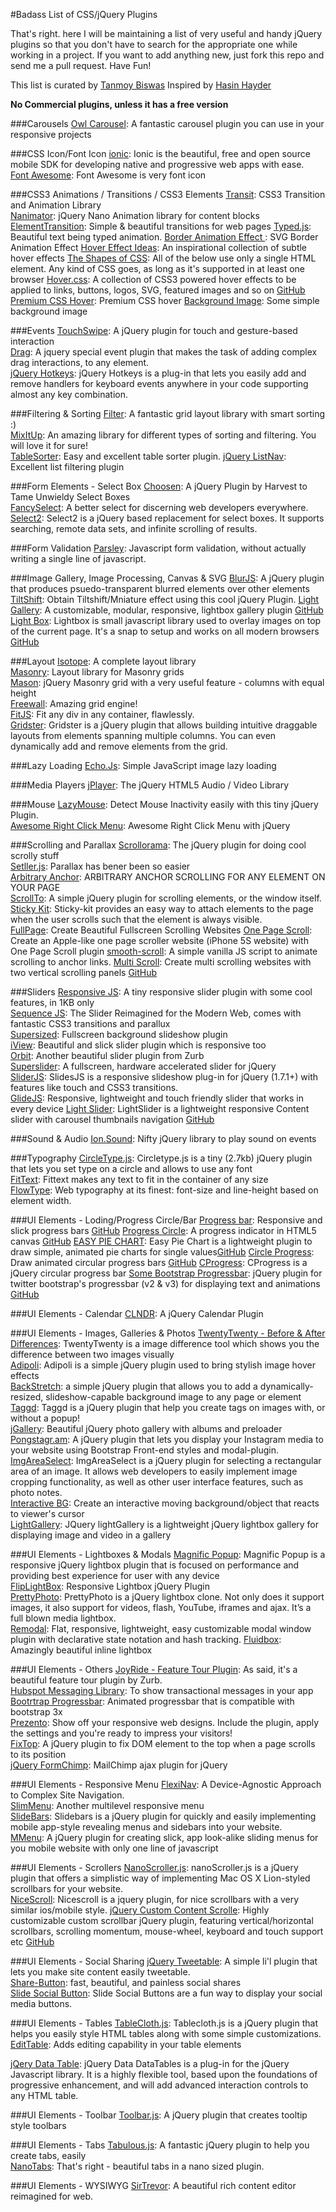 #Badass List of CSS/jQuery Plugins

That's right. here I will be maintaining a list of very useful and handy jQuery plugins so that you don't have to search for the appropriate one while working in a project. If you want to add anything new, just fork this repo and send me a pull request. Have Fun!

This list is curated by [Tanmoy Biswas](http://tanmoyb.com/) Inspired by [Hasin Hayder](https://hasin.me/)

**No Commercial plugins, unless it has a free version**



###Carousels
[Owl Carousel](http://owlgraphic.com/owlcarousel/): A fantastic carousel plugin you can use in your responsive projects


###CSS Icon/Font Icon
[ionic](http://ionicframework.com/): Ionic is the beautiful, free and open source mobile SDK for developing native and progressive web apps with ease.  
[Font Awesome](http://fontawesome.io/): Font Awesome is very font icon 


###CSS3 Animations / Transitions / CSS3 Elements
[Transit](http://ricostacruz.com/jquery.transit/): CSS3 Transition and Animation Library  
[Nanimator](http://github.com/hasinhayder/Nanimator): jQuery Nano Animation library for content blocks  
[ElementTransition](http://dan-silver.github.io/ElementTransitions.js/): Simple & beautiful transitions for web pages
[Typed.js](http://www.mattboldt.com/demos/typed-js/): Beautiful text being typed animation.
[Border Animation Effect ](https://tympanus.net/Tutorials/BorderAnimationSVG/): SVG Border Animation Effect 
[Hover Effect Ideas](https://tympanus.net/Development/HoverEffectIdeas/index.html): An inspirational collection of subtle hover effects
[The Shapes of CSS](url): All of the below use only a single HTML element. Any kind of CSS goes, as long as it's supported in at least one browser
[Hover.css](http://ianlunn.github.io/Hover/): A collection of CSS3 powered hover effects to be applied to links, buttons, logos, SVG, featured images and so on [GitHub](https://github.com/IanLunn/Hover)
[Premium CSS Hover](http://hover-effects-builder.seawebster.com/templates/): Premium CSS hover
[Background Image](https://www.toptal.com/designers/subtlepatterns/): Some simple background image


###Events
[TouchSwipe](http://www.awwwards.com/touchswipe-a-jquery-plugin-for-touch-and-gesture-based-interaction.html): A jQuery plugin for touch and gesture-based interaction  
[Drag](http://threedubmedia.com/code/event/drag): A jquery special event plugin that makes the task of adding complex drag interactions, to any element.  
[jQuery Hotkeys](https://github.com/jeresig/jquery.hotkeys): jQuery Hotkeys is a plug-in that lets you easily add and remove handlers for keyboard events anywhere in your code supporting almost any key combination.


###Filtering & Sorting
[Filter](http://www.jscraft.net/plugins/filters.html): A fantastic grid layout library with smart sorting :)  
[MixItUp](http://mixitup.io/): An amazing library for different types of sorting and filtering. You will love it for sure!  
[TableSorter](http://tablesorter.com/docs/): Easy and excellent table sorter plugin.
[jQuery ListNav](http://esteinborn.github.io/jquery-listnav/): Excellent list filtering plugin 

###Form Elements - Select Box
[Choosen](http://harvesthq.github.io/chosen): A jQuery Plugin by Harvest to Tame Unwieldy Select Boxes  
[FancySelect](http://code.octopuscreative.com/fancyselect/): A better select for discerning web developers everywhere.  
[Select2](http://ivaynberg.github.io/select2/): Select2 is a jQuery based replacement for select boxes. It supports searching, remote data sets, and infinite scrolling of results.


###Form Validation
[Parsley](https://github.com/guillaumepotier/Parsley.js): Javascript form validation, without actually writing a single line of javascript.


###Image Gallery, Image Processing, Canvas & SVG
[BlurJS](http://blurjs.com/): A jQuery plugin that produces psuedo-transparent 
blurred elements over other elements  
[TiltShift](http://www.noeltock.com/tilt-shift-css3-jquery-plugin/): Obtain Tiltshift/Mniature effect using this cool jQuery Plugin.
[Light Gallery](http://sachinchoolur.github.io/lightGallery/): A customizable, modular, responsive, lightbox gallery plugin [GitHub](https://github.com/sachinchoolur/lightGallery)
[Light Box](http://lokeshdhakar.com/projects/lightbox2/): Lightbox is small javascript library used to overlay images on top of the current page. It's a snap to setup and works on all modern browsers [GitHub](https://github.com/lokesh/lightbox2/) 
 

###Layout
[Isotope](http://isotope.metafizzy.co/): A complete layout library  
[Masonry](http://masonry.desandro.com/): Layout library for Masonry grids  
[Mason](https://github.com/DrewDahlman/Mason): jQuery Masonry grid with a very useful feature - columns with equal height  
[Freewall](http://vnjs.net/www/project/freewall/): Amazing grid engine!  
[FitJS](http://soulwire.github.io/fit.js/): Fit any div in any container, flawlessly.   
[Gridster](http://gridster.net/): Gridster is a jQuery plugin that allows building intuitive draggable layouts from elements spanning multiple columns. You can even dynamically add and remove elements from the grid. 


###Lazy Loading
[Echo.Js](http://toddmotto.com/echo-js-simple-javascript-image-lazy-loading/): Simple JavaScript image lazy loading


###Media Players
[jPlayer](http://jplayer.org/): The jQuery HTML5 Audio / Video Library


###Mouse
[LazyMouse](http://hasinhayder.github.io/LazyMouse/): Detect Mouse Inactivity easily with this tiny jQuery Plugin.   
[Awesome Right Click Menu](http://www.htmldrive.net/items/show/1043/Awesome-Right-Click-Menu-with-jQuery): Awesome Right Click Menu with jQuery


###Scrolling and Parallax
[Scrollorama](http://johnpolacek.github.io/scrollorama/): The jQuery plugin for doing cool scrolly stuff  
[Setller.js](http://markdalgleish.com/projects/stellar.js/): Parallax has bener been so easier  
[Arbitrary Anchor](http://briangonzalez.org/arbitrary-anchor): ARBITRARY ANCHOR SCROLLING FOR ANY ELEMENT ON YOUR PAGE  
[ScrollTo](http://flesler.blogspot.com/2007/10/jqueryscrollto.html): A simple jQuery plugin for scrolling elements, or the window itself.   
[Sticky Kit](http://leafo.net/sticky-kit/): Sticky-kit provides an easy way to attach elements to the page when the user scrolls such that the element is always visible.  
[FullPage](http://alvarotrigo.com/fullPage): Create Beautiful Fullscreen Scrolling Websites
[One Page Scroll](http://www.thepetedesign.com/demos/onepage_scroll_demo.html): Create an Apple-like one page scroller website (iPhone 5S website) with One Page Scroll plugin
[smooth-scroll](http://cferdinandi.github.io/smooth-scroll/): A simple vanilla JS script to animate scrolling to anchor links.
[Multi Scroll](http://alvarotrigo.com/multiScroll): Create multi scrolling websites with two vertical scrolling panels [GitHub](https://github.com/alvarotrigo/multiscroll.js)


###Sliders
[Responsive JS](http://responsive-slides.viljamis.com): A tiny responsive slider plugin with some cool features, in 1KB only  
[Sequence JS](http://www.sequencejs.com/): The Slider Reimagined for the Modern Web, comes with fantastic CSS3 transitions and parallux  
[Supersized](http://buildinternet.com/project/supersized): Fullscreen background slideshow plugin  
[iView](http://iprodev.com/iview/): Beautiful and slick slider plugin which is responsive too  
[Orbit](https://github.com/zurb/orbit): Another beautiful slider plugin from Zurb  
[Superslider](https://github.com/nicinabox/superslides): A fullscreen, hardware accelerated slider for jQuery  
[SliderJS](http://www.slidesjs.com/): SlidesJS is a responsive slideshow plug-in for jQuery (1.7.1+) with features like touch and CSS3 transitions.   
[GlideJS](http://jedrzejchalubek.com/glide/): Responsive, lightweight and touch friendly slider that works in every device
[Light Slider](http://sachinchoolur.github.io/lightslider/): LightSlider is a lightweight responsive Content slider with carousel thumbnails navigation [GitHub](https://github.com/sachinchoolur/lightslider)


###Sound & Audio
[Ion.Sound](http://ionden.com/a/plugins/ion.sound/en.html): Nifty jQuery library to play sound on events


###Typography
[CircleType.js](http://circletype.labwire.ca/): Circletype.js is a tiny (2.7kb) jQuery plugin that lets you set type on a circle and allows to use any font  
[FitText](http://fittextjs.com/): Fittext makes any text to fit in the container of any size  
[FlowType](http://simplefocus.com/flowtype/): Web typography at its finest: font-size and line-height based on element width.  


###UI Elements - Loding/Progress Circle/Bar
[Progress bar](http://kimmobrunfeldt.github.io/progressbar.js/): Responsive and slick progress bars [GitHub](https://github.com/kimmobrunfeldt/progressbar.js)
[Progress Circle](http://qiao.github.io/ProgressCircle.js/): A progress indicator in HTML5 canvas [GitHub](https://github.com/qiao/ProgressCircle.js)
[EASY PIE CHART](https://rendro.github.io/easy-pie-chart/): Easy Pie Chart is a lightweight plugin to draw simple, animated pie charts for single values[GitHub](https://github.com/rendro/easy-pie-chart)
[Circle Progress](http://kottenator.github.io/jquery-circle-progress/): Draw animated circular progress bars [GitHub](https://github.com/kottenator/jquery-circle-progress)
[CProgress](http://p.ar2oor.pl/cprogress/): CProgress is a jQuery circular progress bar
[Some Bootstrap Progressbar](http://www.minddust.com/project/bootstrap-progressbar/demo/bootstrap-3-3-0/): jQuery plugin for twitter bootstrap's progressbar (v2 & v3) for displaying text and animations [GitHub](https://github.com/minddust/bootstrap-progressbar)


###UI Elements - Calendar
[CLNDR](http://kylestetz.github.io/CLNDR/): A jQuery Calendar Plugin


###UI Elements - Images, Galleries & Photos
[TwentyTwenty - Before & After Differences](http://zurb.com/playground/twentytwenty): TwentyTwenty is a image difference tool which shows you the difference between two images visually  
[Adipoli](http://cube3x.com/adipoli-jquery-image-hover-plugin/): Adipoli is a simple jQuery plugin used to bring stylish image hover effects  
[BackStretch](http://srobbin.com/jquery-plugins/backstretch/): a simple jQuery plugin that allows you to add a dynamically-resized, slideshow-capable background image to any page or element  
[Taggd](http://timseverien.nl/taggd): Taggd is a jQuery plugin that help you create tags on images with, or without a popup!  
[jGallery](http://jgallery.jakubkowalczyk.pl/): Beautiful jQuery photo gallery with albums and preloader  
[Pongstagr.am](http://pongstr.github.io/pongstagr.am/): A jQuery plugin that lets you display your Instagram media to your website using Bootstrap Front-end styles and modal-plugin.  
[ImgAreaSelect](https://github.com/odyniec/imgareaselect): ImgAreaSelect is a jQuery plugin for selecting a rectangular area of an image. It allows web developers to easily implement image cropping functionality, as well as other user interface features, such as photo notes.  
[Interactive BG](http://www.thepetedesign.com/demos/interactive_bg_demo.html): Create an interactive moving background/object that reacts to viewer's cursor  
[LightGallery](http://sachinchoolur.github.io/lightGallery/): JQuery lightGallery is a lightweight jQuery lightbox gallery for displaying image and video in a gallery


###UI Elements - Lightboxes & Modals
[Magnific Popup](http://dimsemenov.com/plugins/magnific-popup/): Magnific Popup is a responsive jQuery lightbox plugin that is focused on performance and providing best experience for user with any device  
[FlipLightBox](http://flipgallery.net/fliplightbox.html): Responsive Lightbox jQuery Plugin  
[PrettyPhoto](http://www.no-margin-for-errors.com/projects/prettyphoto-jquery-lightbox-clone/): PrettyPhoto is a jQuery lightbox clone. Not only does it support images, it also support for videos, flash, YouTube, iframes and ajax. It’s a full blown media lightbox.  
[Remodal](http://vodkabears.github.io/remodal/): Flat, responsive, lightweight, easy customizable modal window plugin with declarative state notation and hash tracking.
[Fluidbox](http://terrymun.github.io/Fluidbox/): Amazingly beautiful inline lightbox


###UI Elements - Others
[JoyRide - Feature Tour Plugin](http://zurb.com/playground/jquery-joyride-feature-tour-plugin): As said, it's a beautiful feature tour plugin by Zurb.  
[Hubspot Messaging Library](http://github.hubspot.com/messenger/): To show transactional messages in your app  
[Bootrtrap Progressbar](http://www.minddust.com/bootstrap-progressbar/bootstrap-3.1.0.html): Animated progressbar that is compatible with bootstrap 3x  
[Prezento](http://ivaldi.github.io/prezento/): Show off your responsive web designs. Include the plugin, apply the settings and you're ready to impress your visitors!  
[FixTop](http://nnattawat.github.io/fixtop/): A jQuery plugin to fix DOM element to the top when a page scrolls to its position  
[jQuery FormChimp](http://www.fabioquarantini.com/formchimp/): MailChimp ajax plugin for jQuery


###UI Elements - Responsive Menu
[FlexiNav](http://jasonweaver.name/lab/flexiblenavigation/): A Device-Agnostic Approach to Complex Site Navigation.   
[SlimMenu](http://adnantopal.github.io/slimmenu): Another multilevel responsive menu  
[SlideBars](http://plugins.adchsm.me/slidebars/): Slidebars is a jQuery plugin for quickly and easily implementing mobile app-style revealing menus and sidebars into your website.  
[MMenu](http://mmenu.frebsite.nl/): A jQuery plugin for creating slick, app look-alike sliding menus for you mobile website with only one line of javascript


###UI Elements - Scrollers
[NanoScroller.js](http://jamesflorentino.github.io/nanoScrollerJS/): nanoScroller.js is a jQuery plugin that offers a simplistic way of implementing Mac OS X Lion-styled scrollbars for your website.  
[NiceScroll](http://areaaperta.com/nicescroll/): Nicescroll is a jquery plugin, for nice scrollbars with a very similar ios/mobile style.
[jQuery Custom Content Scrolle](http://manos.malihu.gr/jquery-custom-content-scroller/): Highly customizable custom scrollbar jQuery plugin, featuring vertical/horizontal scrollbars, scrolling momentum, mouse-wheel, keyboard and touch support etc [GitHub](https://github.com/malihu/malihu-custom-scrollbar-plugin)


###UI Elements - Social Sharing
[jQuery Tweetable](https://github.com/jmduke/jquery.tweetable.js): A simple li'l plugin that lets you make site content easily tweetable.  
[Share-Button](https://github.com/carrot/share-button): fast, beautiful, and painless social shares  
[Slide Social Button](http://christopheryee.ca/slide-social-buttons/): Slide Social Buttons are a fun way to display your social media buttons.


###UI Elements - Tables
[TableCloth.js](http://tableclothjs.com/): Tablecloth.js is a jQuery plugin that helps you easily style HTML tables along with some simple customizations.  
[EditTable](http://codeb.it/edittable/): Adds editing capability in your table elements

[jQery Data Table](https://datatables.net/): jQuery Data DataTables is a plug-in for the jQuery Javascript library. It is a highly flexible tool, based upon the foundations of progressive enhancement, and will add advanced interaction controls to any HTML table.


###UI Elements - Toolbar
[Toolbar.js](http://paulkinzett.github.io/toolbar/): A jQuery plugin that creates tooltip style toolbars


###UI Elements - Tabs
[Tabulous.js](http://git.aaronlumsden.com/tabulous.js): A fantastic jQuery plugin to help you create tabs, easily  
[NanoTabs](www.sunsean.com/nanotabs/): That's right - beautiful tabs in a nano sized plugin. 


###UI Elements - WYSIWYG
[SirTrevor](http://madebymany.github.io/sir-trevor-js/): A beautiful rich content editor reimagined for web.

